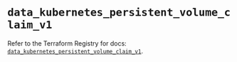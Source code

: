 # `data_kubernetes_persistent_volume_claim_v1`

Refer to the Terraform Registry for docs: [`data_kubernetes_persistent_volume_claim_v1`](https://registry.terraform.io/providers/hashicorp/kubernetes/2.33.0/docs/data-sources/persistent_volume_claim_v1).
